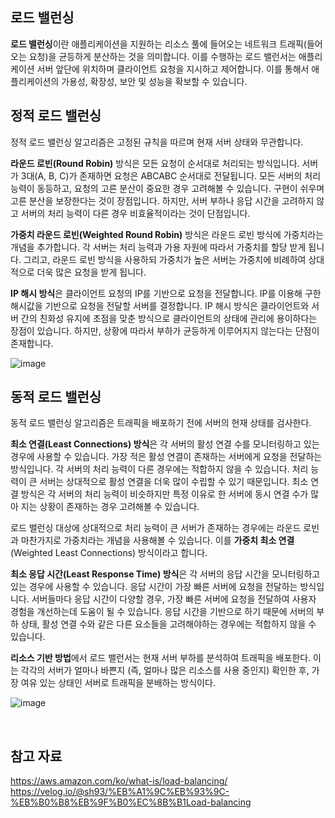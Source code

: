 ## 로드 밸런싱
**로드 밸런싱**이란 애플리케이션을 지원하는 리소스 풀에 들어오는 네트워크 트래픽(들어오는 요청)을 균등하게 분산하는 것을 의미합니다. 이를 수행하는 로드 밸런서는 애플리케이션 서버 앞단에 위치하며 클라이언트 요청을 지시하고 제어합니다. 이를 통해서 애플리케이션의 가용성, 확장성, 보안 및 성능을 확보할 수 있습니다.

## 정적 로드 밸런싱
정적 로드 밸런싱 알고리즘은 고정된 규칙을 따르며 현재 서버 상태와 무관합니다.

**라운드 로빈(Round Robin)** 방식은 모든 요청이 순서대로 처리되는 방식입니다. 서버가 3대(A, B, C)가 존재하면 요청은 ABCABC 순서대로 전달됩니다. 모든 서버의 처리 능력이 동등하고, 요청의 고른 분산이 중요한 경우 고려해볼 수 있습니다. 구현이 쉬우며 고른 분산을 보장한다는 것이 장점입니다. 하지만, 서버 부하나 응답 시간을 고려하지 않고 서버의 처리 능력이 다른 경우 비효율적이라는 것이 단점입니다.

**가중치 라운드 로빈(Weighted Round Robin)** 방식은 라운드 로빈 방식에 가중치라는 개념을 추가합니다. 각 서버는 처리 능력과 가용 자원에 따라서 가중치를 할당 받게 됩니다. 그리고, 라운드 로빈 방식을 사용하되 가중치가 높은 서버는 가중치에 비례하여 상대적으로 더욱 많은 요청을 받게 됩니다.

**IP 해시 방식**은 클라이언트 요청의 IP를 기반으로 요청을 전달합니다. IP를 이용해 구한 해시값을 기반으로 요청을 전달할 서버를 결정합니다. IP 해시 방식은 클라이언트와 서버 간의 친화성 유지에 초점을 맞춘 방식으로 클라이언트의 상태에 관리에 용이하다는 장점이 있습니다. 하지만, 상황에 따라서 부하가 균등하게 이루어지지 않는다는 단점이 존재합니다.

![image](https://github.com/user-attachments/assets/8a2c82d0-cd7c-47c5-bff7-30f95000b123)

## 동적 로드 밸런싱
동적 로드 밸런싱 알고리즘은 트래픽을 배포하기 전에 서버의 현재 상태를 검사한다.

**최소 연결(Least Connections) 방식**은 각 서버의 활성 연결 수를 모니터링하고 있는 경우에 사용할 수 있습니다. 가장 적은 활성 연결이 존재하는 서버에게 요청을 전달하는 방식입니다. 각 서버의 처리 능력이 다른 경우에는 적합하지 않을 수 있습니다. 처리 능력이 큰 서버는 상대적으로 활성 연결을 더욱 많이 수립할 수 있기 때문입니다. 최소 연결 방식은 각 서버의 처리 능력이 비슷하지만 특정 이유로 한 서버에 동시 연결 수가 많아 지는 상황이 존재하는 경우 고려해볼 수 있습니다.

로드 밸런싱 대상에 상대적으로 처리 능력이 큰 서버가 존재하는 경우에는 라운드 로빈과 마찬가지로 가중치라는 개념을 사용해볼 수 있습니다. 이를 **가중치 최소 연결**(Weighted Least Connections) 방식이라고 합니다.

**최소 응답 시간(Least Response Time) 방식**은 각 서버의 응답 시간을 모니터링하고 있는 경우에 사용할 수 있습니다. 응답 시간이 가장 빠른 서버에 요청을 전달하는 방식입니다. 서버들마다 응답 시간이 다양할 경우, 가장 빠른 서버에 요청을 전달하여 사용자 경험을 개선하는데 도움이 될 수 있습니다. 응답 시간을 기반으로 하기 때문에 서버의 부하 상태, 활성 연결 수와 같은 다른 요소들을 고려해야하는 경우에는 적합하지 않을 수 있습니다.

**리소스 기반 방법**에서 로드 밸런서는 현재 서버 부하를 분석하여 트래픽을 배포한다. 이는 각각의 서버가 얼마나 바쁜지 (즉, 얼마나 많은 리소스를 사용 중인지) 확인한 후, 가장 여유 있는 상태인 서버로 트래픽을 분배하는 방식이다.

![image](https://github.com/user-attachments/assets/2018b820-6f90-406b-a3c3-67a85367f54e)



<br>

## 참고 자료
https://aws.amazon.com/ko/what-is/load-balancing/
https://velog.io/@sh93/%EB%A1%9C%EB%93%9C-%EB%B0%B8%EB%9F%B0%EC%8B%B1Load-balancing

